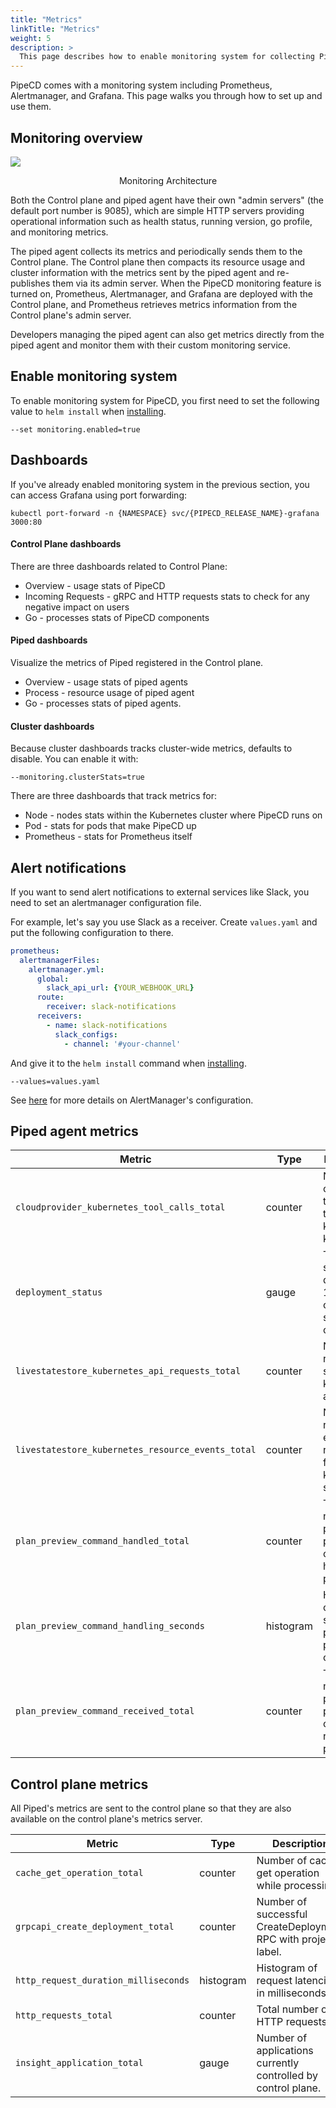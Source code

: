 ```yaml
---
title: "Metrics"
linkTitle: "Metrics"
weight: 5
description: >
  This page describes how to enable monitoring system for collecting PipeCD' metrics.
---
```


PipeCD comes with a monitoring system including Prometheus, Alertmanager, and Grafana.
This page walks you through how to set up and use them.

## Monitoring overview

![](/images/metrics-architecture.png)
<p style="text-align: center;">
Monitoring Architecture
</p>

Both the Control plane and piped agent have their own "admin servers" (the default port number is 9085), which are simple HTTP servers providing operational information such as health status, running version, go profile, and monitoring metrics.

The piped agent collects its metrics and periodically sends them to the Control plane. The Control plane then compacts its resource usage and cluster information with the metrics sent by the piped agent and re-publishes them via its admin server. When the PipeCD monitoring feature is turned on, Prometheus, Alertmanager, and Grafana are deployed with the Control plane, and Prometheus retrieves metrics information from the Control plane's admin server.

Developers managing the piped agent can also get metrics directly from the piped agent and monitor them with their custom monitoring service.

## Enable monitoring system
To enable monitoring system for PipeCD, you first need to set the following value to `helm install` when [installing](../../../installation/install-controlplane/#2-preparing-control-plane-configuration-file-and-installing).

```
--set monitoring.enabled=true
```

## Dashboards
If you've already enabled monitoring system in the previous section, you can access Grafana using port forwarding:

```
kubectl port-forward -n {NAMESPACE} svc/{PIPECD_RELEASE_NAME}-grafana 3000:80
```

#### Control Plane dashboards
There are three dashboards related to Control Plane:
- Overview - usage stats of PipeCD
- Incoming Requests - gRPC and HTTP requests stats to check for any negative impact on users
- Go - processes stats of PipeCD components

#### Piped dashboards
Visualize the metrics of Piped registered in the Control plane.
- Overview - usage stats of piped agents
- Process - resource usage of piped agent
- Go - processes stats of piped agents.

#### Cluster dashboards
Because cluster dashboards tracks cluster-wide metrics, defaults to disable. You can enable it with:

```
--monitoring.clusterStats=true
```

There are three dashboards that track metrics for:
- Node - nodes stats within the Kubernetes cluster where PipeCD runs on
- Pod - stats for pods that make PipeCD up
- Prometheus - stats for Prometheus itself

## Alert notifications
If you want to send alert notifications to external services like Slack, you need to set an alertmanager configuration file.

For example, let's say you use Slack as a receiver. Create `values.yaml` and put the following configuration to there.

```yaml
prometheus:
  alertmanagerFiles:
    alertmanager.yml:
      global:
        slack_api_url: {YOUR_WEBHOOK_URL}
      route:
        receiver: slack-notifications
      receivers:
        - name: slack-notifications
          slack_configs:
            - channel: '#your-channel'
```

And give it to the `helm install` command when [installing](../../../installation/install-controlplane/#2-preparing-control-plane-configuration-file-and-installing).

```
--values=values.yaml
```

See [here](https://prometheus.io/docs/alerting/latest/configuration/) for more details on AlertManager's configuration.

## Piped agent metrics

| Metric | Type | Description |
| --- | --- | --- |
| `cloudprovider_kubernetes_tool_calls_total` | counter | Number of calls made to run the tool like kubectl, kustomize. |
| `deployment_status` | gauge | The current status of deployment. 1 for current status, 0 for others. |
| `livestatestore_kubernetes_api_requests_total` | counter | Number of requests sent to kubernetes api server. |
| `livestatestore_kubernetes_resource_events_total` | counter | Number of resource events received from kubernetes server. |
| `plan_preview_command_handled_total` | counter | Total number of plan-preview commands handled at piped. |
| `plan_preview_command_handling_seconds` | histogram | Histogram of handling seconds of plan-preview commands. |
| `plan_preview_command_received_total` | counter | Total number of plan-preview commands received at piped. |

## Control plane metrics

All Piped's metrics are sent to the control plane so that they are also available on the control plane's metrics server.

| Metric | Type | Description |
| --- | --- | --- |
| `cache_get_operation_total` | counter | Number of cache get operation while processing. |
| `grpcapi_create_deployment_total` | counter | Number of successful CreateDeployment RPC with project label. |
| `http_request_duration_milliseconds` | histogram | Histogram of request latencies in milliseconds. |
| `http_requests_total` | counter | Total number of HTTP requests. |
| `insight_application_total` | gauge | Number of applications currently controlled by control plane. |

